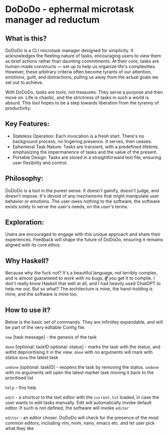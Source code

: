 # DoDoDo - ephermal microtask manager ad reductum

## What is this?

DoDoDo is a CLI microtask manager designed for simplicity. It acknowledges the fleeting nature of tasks, encouraging users to view them as brief actions rather than daunting commitments. At their core, tasks are human-made constructs — set up to help us organize life's complexities. However, these arbitrary criteria often become tyrants of our attention, emotions, guilt, and distractions, pulling us away from the actual goals we set out to achieve.

With DoDoDo, tasks are tools, not treasures. They serve a purpose and then move on. Life is chaotic, and the strictness of tasks in such a world is absurd. This tool hopes to be a step towards liberation from the tyranny of productivity.

## Key Features:

- Stateless Operation: Each invocation is a fresh start. There's no background process, no lingering presence. It serves, then ceases.
- Ephemeral Task Nature: Tasks are transient, with a predefined lifetime, emphasizing the impermanence of tasks and the value of the present.
- Portable Design: Tasks are stored in a straightforward text file, ensuring user flexibility and control.

## Philosophy:

DoDoDo is a tool in the purest sense. It doesn't gamify, doesn't judge, and doesn't impose. It's devoid of any mechanisms that might manipulate user behavior or emotions. The user owes nothing to the software; the software exists solely to serve the user's needs, on the user's terms.

## Exploration:

Users are encouraged to engage with this unique approach and share their experiences. Feedback will shape the future of DoDoDo, ensuring it remains aligned with its core ethos.

## Why Haskell?

Because why the fuck not? It's a beautiful language, not terribly complex, and is almost guaranteed to work with no bugs, **_if_** you get it to compile. I don't really know Haskell that well at all, and I had heavily used ChatGPT to help me out. But so what? The architecture is mine, the hand-holding is mine, and the software is mine too.

## How to use it?

Below is the basic set of commands. They are infinitley expandable, and will be part of the very editable Config file.

`new` [task message] - the genesis of the task

`done` [optional: taskID optional: status] - marks the task with the status, and withit deprioritising it in the view. `done` with no arguments will mark with status `done` the latest task

`undone` [optional: taskID] - reopens the task by removing the status. `undone` with no arguments will open the latest market task moving it back to the prioritised list

`help` - this help

`edit` - a shortcut to the text editor with the `current.txt` loaded, in case the user wants to edit tasks manually. Edit will automatically invoke default editor. If such is not defined, the software will invoke `editor`

`editor` - an editor choser. DoDoDo will check for the presence of the most common editors, including vim, nvim, nano, emacs etc. and let user pick what they like
